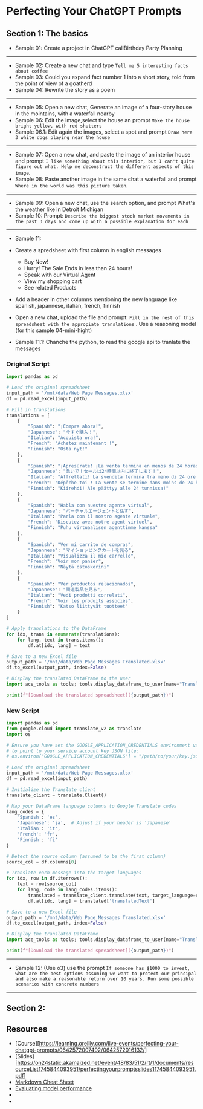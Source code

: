 # Perfecting Your ChatGPT Prompts

## Section 1: The basics

- Sample 01: Create a project in ChatGPT callBirthday Party Planning
---
- Sample 02: Create a new chat and type `Tell me 5 interesting facts about coffee`
- Sample 03: Could you expand fact number 1 into a short story, told from the point of view of a goatherd
- Sample 04: Rewrite the story as a poem
---
- Sample 05: Open a new chat, Generate an image of a four-story house in the mointains, with a waterfall nearby
- Sample 06: Edit the image,select the house an prompt `Make the house bright yellow, with red shutters`
- Sample 06.1: Edit again the images, select a spot and prompt `Draw here 3 white dogs playing near the house`


---
- Sample 07: Open a new chat, and paste the image of an interior house and prompt `I like something about this interior, but I can't quite figure out what. Help me deconstruct the different aspects of this image`.
- Sample 08: Paste another image in the same chat a waterfall and prompt `Where in the world was this picture taken`.

---
- Sample 09: Open a new chat, use the search option, and prompt What's the weather like in Detroit Michigan
- Sample 10: Prompt: `Describe the biggest stock market movements in the past 3 days and come up with a possible explanation for each`

---
- Sample 11: 
 - Create a spredsheet with first column in english messages
 	- Buy Now!
 	- Hurry! The Sale Ends in less than 24 hours!
 	- Speak with our Virtual Agent
 	- View my shopping cart
 	- See related Products
 - Add a header in other columns mentioning the new language like
 	spanish, japannese, italian, french, finnish
 - Open a new chat, upload the file and prompt: `Fill in the rest of this spreadsheet with the appropiate translations`	. Use a reasoning model (for this sample 04-mini-hight)

- Sample 11.1: Chanche the python, to read the google api to tranlate the messages

### Original Script
```python
import pandas as pd

# Load the original spreadsheet
input_path = '/mnt/data/Web Page Messages.xlsx'
df = pd.read_excel(input_path)

# Fill in translations
translations = [
    {
        "Spanish": "¡Compra ahora!",
        "Japannese": "今すぐ購入！",
        "Italian": "Acquista ora!",
        "French": "Achetez maintenant !",
        "Finnish": "Osta nyt!"
    },
    {
        "Spanish": "¡Apresúrate! ¡La venta termina en menos de 24 horas!",
        "Japannese": "急いで！セールは24時間以内に終了します！",
        "Italian": "Affrettati! La svendita termina tra meno di 24 ore!",
        "French": "Dépêche-toi ! La vente se termine dans moins de 24 heures !",
        "Finnish": "Kiirehdi! Ale päättyy alle 24 tunnissa!"
    },
    {
        "Spanish": "Habla con nuestro agente virtual",
        "Japannese": "バーチャルエージェントと話す",
        "Italian": "Parla con il nostro agente virtuale",
        "French": "Discutez avec notre agent virtuel",
        "Finnish": "Puhu virtuaalisen agenttimme kanssa"
    },
    {
        "Spanish": "Ver mi carrito de compras",
        "Japannese": "マイショッピングカートを見る",
        "Italian": "Visualizza il mio carrello",
        "French": "Voir mon panier",
        "Finnish": "Näytä ostoskorini"
    },
    {
        "Spanish": "Ver productos relacionados",
        "Japannese": "関連製品を見る",
        "Italian": "Vedi prodotti correlati",
        "French": "Voir les produits associés",
        "Finnish": "Katso liittyvät tuotteet"
    }
]

# Apply translations to the DataFrame
for idx, trans in enumerate(translations):
    for lang, text in trans.items():
        df.at[idx, lang] = text

# Save to a new Excel file
output_path = '/mnt/data/Web Page Messages Translated.xlsx'
df.to_excel(output_path, index=False)

# Display the translated DataFrame to the user
import ace_tools as tools; tools.display_dataframe_to_user(name="Translated Messages", dataframe=df)

print(f"[Download the translated spreadsheet]({output_path})")

```

### New Script
```python
import pandas as pd
from google.cloud import translate_v2 as translate
import os

# Ensure you have set the GOOGLE_APPLICATION_CREDENTIALS environment variable
# to point to your service account key JSON file:
# os.environ["GOOGLE_APPLICATION_CREDENTIALS"] = "/path/to/your/key.json"

# Load the original spreadsheet
input_path = '/mnt/data/Web Page Messages.xlsx'
df = pd.read_excel(input_path)

# Initialize the Translate client
translate_client = translate.Client()

# Map your DataFrame language columns to Google Translate codes
lang_codes = {
    'Spanish': 'es',
    'Japannese': 'ja',  # Adjust if your header is 'Japanese'
    'Italian': 'it',
    'French': 'fr',
    'Finnish': 'fi'
}

# Detect the source column (assumed to be the first column)
source_col = df.columns[0]

# Translate each message into the target languages
for idx, row in df.iterrows():
    text = row[source_col]
    for lang, code in lang_codes.items():
        translated = translate_client.translate(text, target_language=code)
        df.at[idx, lang] = translated['translatedText']

# Save to a new Excel file
output_path = '/mnt/data/Web Page Messages Translated.xlsx'
df.to_excel(output_path, index=False)

# Display the translated DataFrame
import ace_tools as tools; tools.display_dataframe_to_user(name="Translated Messages with Google API", dataframe=df)

print(f"[Download the translated spreadsheet]({output_path})")

```

---
- Sample 12: (Use o3) use the prompt `If someone has $1000 to invest, what are the best options assuming we want to protect our principal and also make a reasonable return over 10 years. Run some possible scenarios with concrete numbers`


---

## Section 2:



## Resources 

- [Course][https://learning.oreilly.com/live-events/perfecting-your-chatgpt-prompts/0642572007492/0642572016132/]
- [Slides][https://on24static.akamaized.net/event/48/83/51/2/rt/1/documents/resourceList1745844093951/perfectingyourpromptsslides11745844093951.pdf]
- [Markdown Cheat Sheet](https://www.markdownguide.org/cheat-sheet/)
- [Evaluating model performance](https://platform.openai.com/docs/guides/evals)
- []()
- []()